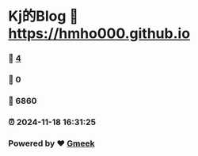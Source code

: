 # Kj的Blog :link: https://hmho000.github.io 
### :page_facing_up: [4](https://hmho000.github.io/tag.html) 
### :speech_balloon: 0 
### :hibiscus: 6860 
### :alarm_clock: 2024-11-18 16:31:25 
### Powered by :heart: [Gmeek](https://github.com/Meekdai/Gmeek)
